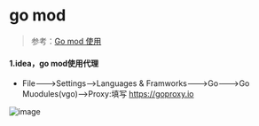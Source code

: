 # go mod

> 参考：[Go mod 使用](https://segmentfault.com/a/1190000018536993)



#### 1.idea，go mod使用代理

- File--->Settings-->Languages & Framworks--->Go--->Go Muodules(vgo)-->Proxy:填写 https://goproxy.io

![image](https://github.com/chenjxJava/photos/blob/master/go/gomod/idea_gomod_proxy.png?raw=true)

